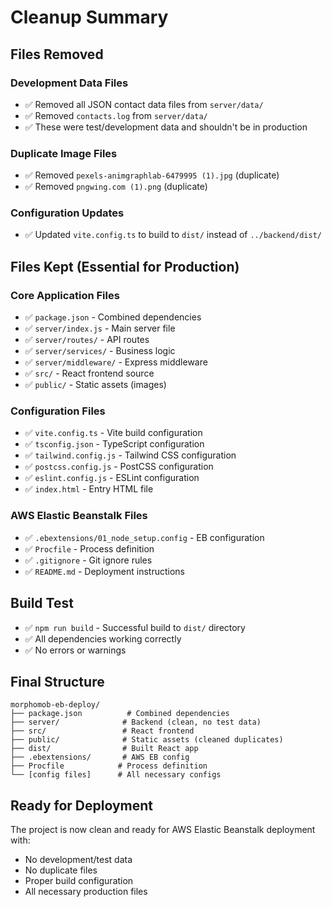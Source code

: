 # Cleanup Summary

## Files Removed

### Development Data Files
- ✅ Removed all JSON contact data files from `server/data/`
- ✅ Removed `contacts.log` from `server/data/`
- ✅ These were test/development data and shouldn't be in production

### Duplicate Image Files
- ✅ Removed `pexels-animgraphlab-6479995 (1).jpg` (duplicate)
- ✅ Removed `pngwing.com (1).png` (duplicate)

### Configuration Updates
- ✅ Updated `vite.config.ts` to build to `dist/` instead of `../backend/dist/`

## Files Kept (Essential for Production)

### Core Application Files
- ✅ `package.json` - Combined dependencies
- ✅ `server/index.js` - Main server file
- ✅ `server/routes/` - API routes
- ✅ `server/services/` - Business logic
- ✅ `server/middleware/` - Express middleware
- ✅ `src/` - React frontend source
- ✅ `public/` - Static assets (images)

### Configuration Files
- ✅ `vite.config.ts` - Vite build configuration
- ✅ `tsconfig.json` - TypeScript configuration
- ✅ `tailwind.config.js` - Tailwind CSS configuration
- ✅ `postcss.config.js` - PostCSS configuration
- ✅ `eslint.config.js` - ESLint configuration
- ✅ `index.html` - Entry HTML file

### AWS Elastic Beanstalk Files
- ✅ `.ebextensions/01_node_setup.config` - EB configuration
- ✅ `Procfile` - Process definition
- ✅ `.gitignore` - Git ignore rules
- ✅ `README.md` - Deployment instructions

## Build Test
- ✅ `npm run build` - Successful build to `dist/` directory
- ✅ All dependencies working correctly
- ✅ No errors or warnings

## Final Structure
```
morphomob-eb-deploy/
├── package.json          # Combined dependencies
├── server/              # Backend (clean, no test data)
├── src/                 # React frontend
├── public/              # Static assets (cleaned duplicates)
├── dist/                # Built React app
├── .ebextensions/       # AWS EB config
├── Procfile            # Process definition
└── [config files]      # All necessary configs
```

## Ready for Deployment
The project is now clean and ready for AWS Elastic Beanstalk deployment with:
- No development/test data
- No duplicate files
- Proper build configuration
- All necessary production files 